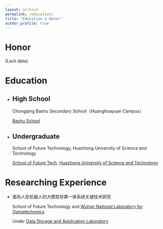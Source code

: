 ```yaml
---
layout: archive
permalink: /education/
title: "Education & Honor"
author_profile: true
---
```


# Honor

(Lack data)

# Education

-   ## High School

    Chongqing Bashu Secondary School（Huanghuayuan Campus）

    [Bashu School](https://bashu.com.cn)

-   ## Undergraduate

    School of Future Technology, Huazhong University of Science and Technology

    [School of Future Tech](https://sft.hust.edu.cn/), [Huazhong University of Science and Technology](https://www.hust.edu.cn/)

# Researching Experience

-   面向人形机器人的大模型存算一体系统关键技术研究

    School of Future Technology and [Wuhan National Laboratory for Optoelectronics](https://wnlo.hust.edu.cn/index.htm)

    Under [Data Storage and Application Laboratory](http://stlab.wnlo.hust.edu.cn/index.jsp)

